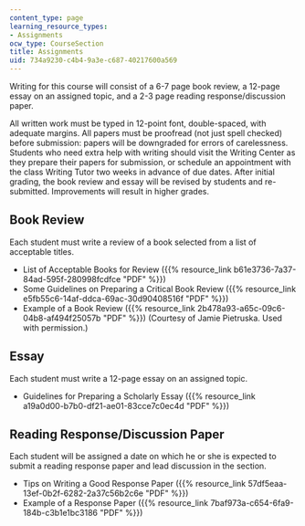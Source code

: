 ```yaml
---
content_type: page
learning_resource_types:
- Assignments
ocw_type: CourseSection
title: Assignments
uid: 734a9230-c4b4-9a3e-c687-40217600a569
---
```


Writing for this course will consist of a 6-7 page book review, a 12-page essay on an assigned topic, and a 2-3 page reading response/discussion paper.

All written work must be typed in 12-point font, double-spaced, with adequate margins. All papers must be proofread (not just spell checked) before submission: papers will be downgraded for errors of carelessness. Students who need extra help with writing should visit the Writing Center as they prepare their papers for submission, or schedule an appointment with the class Writing Tutor two weeks in advance of due dates. After initial grading, the book review and essay will be revised by students and re-submitted. Improvements will result in higher grades.

Book Review
-----------

Each student must write a review of a book selected from a list of acceptable titles.

*   List of Acceptable Books for Review ({{% resource_link b61e3736-7a37-84ad-595f-280998fcdfce "PDF" %}})
*   Some Guidelines on Preparing a Critical Book Review ({{% resource_link e5fb55c6-14af-ddca-69ac-30d90408516f "PDF" %}})
*   Example of a Book Review ({{% resource_link 2b478a93-a65c-09c6-04b8-af494f25057b "PDF" %}}) (Courtesy of Jamie Pietruska. Used with permission.)

Essay
-----

Each student must write a 12-page essay on an assigned topic.

*   Guidelines for Preparing a Scholarly Essay ({{% resource_link a19a0d00-b7b0-df21-ae01-83cce7c0ec4d "PDF" %}})

Reading Response/Discussion Paper
---------------------------------

Each student will be assigned a date on which he or she is expected to submit a reading response paper and lead discussion in the section.

*   Tips on Writing a Good Response Paper ({{% resource_link 57df5eaa-13ef-0b2f-6282-2a37c56b2c6e "PDF" %}})
*   Example of a Response Paper ({{% resource_link 7baf973a-c654-6fa9-184b-c3b1e1bc3186 "PDF" %}})